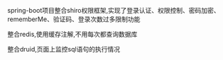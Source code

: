 spring-boot项目整合shiro权限框架,实现了登录认证、权限控制、密码加密、rememberMe、验证码、登录次数过多限制功能

整合redis,使用缓存注解,不用每次都查询数据库

整合druid,页面上监控sql语句的执行情况
